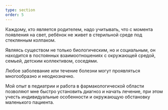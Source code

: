 ```yaml
---
type: section
order: 5
---
```


Каждому, кто является родителем, надо учитывать, что с момента появления на свет, ребёнок не живет в стерильной среде под стеклянным колпаком. 

Являясь существом не только биологическим, но и социальным, он находится в постоянных взаимоотношениях с окружающей средой, семьей, детским коллективом, соседями. 

Любое заболевание или течение болезни могут проявляться многообразно и неоднозначно. 

Мой опыт в педиатрии и работа в фармакологической области позволяют мне быстро установить диагноз  и начать лечение, при этом учесть индивидуальные особенности и окружающую обстановку маленького пациента.
